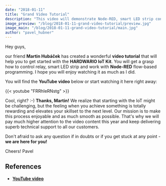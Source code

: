 ```yaml
---
date: "2018-01-11"
title: "Grand Video Tutorial"
description: "This video will demonstrate Node-RED, smart LED strip control and much more..."
image_preview: "/blog/2018-01-11-grand-video-tutorial/preview.jpg"
image_main: "/blog/2018-01-11-grand-video-tutorial/main.jpg"
author: "pavel_hubner"
---
```


Hey guys,

our friend **Martin Hubáček** has created a wonderful **video tutorial** that will help you to get started with the **HARDWARIO IoT Kit**. You will get a grasp how to control relay, smart LED strip and work with **Node-RED** flow-based programming. I hope you will enjoy watching it as much as I did.

You will find the **YouTube video** below or start watching it here right away:

{{< youtube "FRRhleRNstg" >}}

Cool, right? :-) **Thanks, Martin!** We realize that starting with the IoT might be challenging, but the feeling when you achieve something is totally rewarding and elevates your skillset to the next level. Our mission is to make this process enjoyable and as much smooth as possible. That's why we will pay much higher attention to the video content this year and keep delivering superb technical support to all our customers.

Don't afraid to ask any question if in doubts or if you get stuck at any point - **we are here for you!**

Cheers! Pavel

## References

* [**YouTube video**](https://youtu.be/FRRhleRNstg)
